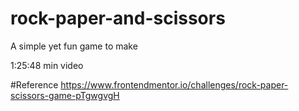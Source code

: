 # rock-paper-and-scissors
A simple yet fun game to make



1:25:48 min video

#Reference 
https://www.frontendmentor.io/challenges/rock-paper-scissors-game-pTgwgvgH 
